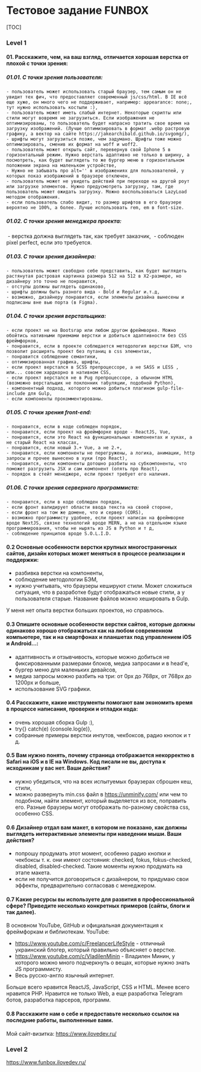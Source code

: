 # Тестовое задание FUNBOX



[TOC]



### Level 1

#### 01. Расскажите, чем, на ваш взгляд, отличается хорошая верстка от плохой с точки зрения:

##### 01.01. С точки зрения пользователя: 

	- пользователь может использовать старый браузер, тем самым он не увидит тех фич, что предоставляет современный js/css/html. В IE всё еще хуже, он много чего не поддерживает, например: appearance: none;, тут нужно использовать костыли :),
	- пользователь может иметь слабый интернет. Некоторые скрипты или стили могут вовремя не загрузиться. Если изображения не оптимизированы, то пользователь будет напрасно тратить свое время на загрузку изображений. (Лучше оптимизировать в формат .webp растровую графику, а вектор на сайте https://jakearchibald.github.io/svgomg/),
	- шрифты могут загрузиться позже, чем задумано. Шрифты тоже можно оптимизировать, сменив их формат на woff и woff2.
	- пользователь может открыть сайт, перевернув свой Iphone 5 в горизонтальный режим. Нужно верстать адаптивно не только в ширину, а посмотреть, как будет выглядеть то же бургер меню в горизонтальном положении экрана на маленьком устройстве,
	- Нужно не забывать про alt='' в изображениях для пользователей, у которых показ изображений в браузере отключен,
	- пользователь может не увидеть действий при переходе на другой роут или загрузке элементов. Нужно предусмотреть загрузку, там, где пользователь может ожидать загрузку. Можно воспользоваться LazyLoad методом отображения.
	- если пользователь слабо видит, то размер шрифтов в его браузере вероятно не 100%, а более. Лучше использовать rem, em в font-size.

##### 01.02. С точки зрения менеджера проекта:

​	- верстка должна выглядеть так, как требует заказчик,
​	- соблюден pixel perfect, если это требуется.
​	

##### 01.03. С точки зрения дизайнера:

 	- пользователь может свободно себе представить, как будет выглядеть растянутая растровая картинка размера 512 на 512 в X2-размере, но дизайнеру это точно не понравится,
 	- отступы должны выглядеть одинаково,
 	- шрифты должны быть разного вида - Bold и Regular и.т.д,
 	- возможно, дизайнеру понравится, если элементы дизайна вынесены и подписаны вне вью порта (в Figma).
 	

##### 01.04. С точки зрения верстальщика:

 	- если проект не на Bootsrap или любом другом фреймворке. Можно обойтись нативными приемами верстки и добиться адаптивности без CSS фреймфорков,
 	- понравится, если в проекте соблюдается методология верстки БЭМ, что позволит расширять проект без путаниц в css элементах,
 	- понравится соблюдение семантики,
 	- оптимизированная графика, шрифты,
 	- если проект верстался в SCSS препроцессоре, а не SASS и LESS , или... совсем хардкорно в нативном CSS,
 	- если проект верстался не в Pug препроцессоре, а обычном HTML (возможно верстальщик не поклонник табуляции, подобной Python),
 	- компонентный подход, которого можно добиться плагином gulp-file-include для Gulp,
 	- если компоненты прокомментированы.
 	

##### 01.05. С точки зрения front-end:

 	- понравится, если в коде соблюден порядок,
 	- понравится, если проект на фреймфорке вроде - ReactJS, Vue,
 	- понравится, если это React на функциональных компонентах и хуках, а не старый React на классах,
 	- понравится, если новый 3.+ Vue, а не 2.+,
 	- понравится, если компоненты не перегружены, а логика, анимации, http запросы и прочее вынесено в хуки (про React),
 	- понравится, если компоненты дотошно разбиты на субкомпоненты, что поможет разгрузить JSX и сам компонент (опять про React),
 	- порядок в стейт менеджере, если проект требует его наличия.
 	

##### 01.06. С точки зрения серверного программиста:

 	- понравится, если в коде соблюден порядок,
 	- если фронт валидирует области ввода текста на своей стороне,
 	- если фронт на том же домене, что и сервер (CORS),
 	- возможно программисту удобнее, если проект написан на фреймворке вроде NextJS, связке технологий вроде MERN, а не на отдельном языке программирования, чтобы не нырять из JS в Python и т д,
 	- соблюдение принципов вроде S.O.L.I.D.

#### 0.2 Основные особенности верстки крупных многостраничных сайтов, дизайн которых может меняться в процессе реализации и поддержки:

- разбивка верстки на компоненты,
- соблюдение методологии БЭМ,
- нужно учитывать, что браузеры кешируют стили. Может сложиться ситуация, что в разработке будут отображаться новые стили, а у пользователя старые. Название файлов можно хешировать в Gulp.

У меня нет опыта верстки больших проектов, но справлюсь.

#### 0.3 Опишите основные особенности верстки сайтов, которые должны одинаково хорошо отображаться как на любом современном компьютере, так и на смартфонах и планшетах под управлением iOS и Android...:

- адаптивность и отзывчивость, которые можно добиться не фиксированными размерами блоков, медиа запросами и <meta name="viewport" content="width=device-width" /> в head'e,
- бургер меню для маленьких девайсов,
- медиа запросы можно разбить на три: от 0px до 768px, от 768px до 1200px и больше,
- использование SVG графики.

#### 0.4 Расскажите, какие инструменты помогают вам экономить время в процессе написания, проверки и отладки кода: 

- очень хорошая сборка Gulp :),
- try{} catch(e) {console.log(e)},
- собранные примеры верстки инпутов, чекбоксов, радио кнопок и т д.

#### 0.5 Вам нужно понять, почему страница отображается некорректно в Safari на iOS и в IE на Windows. Код писали не вы, доступа к исходникам у вас нет. Ваши действия?

- нужно убедиться, что на всех испытуемых браузерах сброшен кеш, стили,
- можно развернуть min.css файл в https://unminify.com/ или чем то подобном, найти элемент, который выделяется из все, поправить его. Разные браузеры могут отображать по-разному свойства css, особенно CSS.

#### 0.6 Дизайнер отдал вам макет, в котором не показано, как должны выглядеть интерактивные элементы при наведении мыши. Ваши действия?

- попрошу продумать этот момент, особенно радио кнопки и чекбоксы т. к. они имеют состояния: checked, fokus, fokus-checked, disabled, disabled-checked. Такие моменты нужно продумать на этапе макета.
- если не получится договориться с дизайнером, то придумаю свои эффекты, предварительно согласовав с менеджером.

#### 0.7 Какие ресурсы вы используете для развития в профессиональной сфере? Приведите  несколько конкретных примеров (сайты, блоги и так далее).

В основном YouTube, GitHub и официальная документация к фреймфоркам и библиотекам. 
YouTube: 

- https://www.youtube.com/c/FreelancerLifeStyle - отличный украинский блогер, который правильно объясняет о верстке.
- https://www.youtube.com/c/VladilenMinin - Владилен Минин, у которого можно много подчеркнуть о вещах, которые нужно знать JS программисту.
- Весь русско-англо язычный интернет.

Больше всего нравится ReactJS, JavaScript, CSS и HTML. Менее всего нравится PHP. Нравится не только Web, а еще разработка Telegram ботов, разработка парсеров, программ.

#### 0.8 Расскажите нам о себе и предоставьте несколько ссылок на последние работы,  выполненные вами. 

Мой сайт-визитка: https://www.ilovedev.ru/

### Level 2

https://www.funbox.ilovedev.ru/

